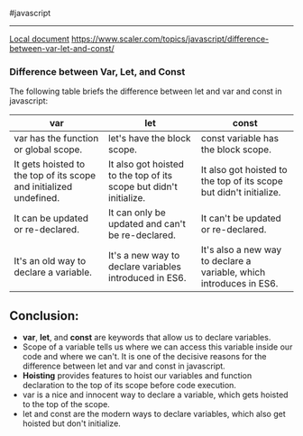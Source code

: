 #javascript 

---

[Local document](zDOC_javascript-var-let-const.mhtml)
https://www.scaler.com/topics/javascript/difference-between-var-let-and-const/

### Difference between Var, Let, and Const

The following table briefs the difference between let and var and const in javascript:

var|let|const
--|--|--
var has the function or global scope.|let's have the block scope.|const variable has the block scope.
It gets hoisted to the top of its scope and initialized undefined.|It also got hoisted to the top of its scope but didn't initialize.|It also got hoisted to the top of its scope but didn't initialize.
It can be updated or re-declared.|It can only be updated and can't be re-declared.|It can't be updated or re-declared.
It's an old way to declare a variable.|It's a new way to declare variables introduced in ES6.|It's also a new way to declare a variable, which introduces in ES6.

## Conclusion:

-   **var**, **let**, and **const** are keywords that allow us to declare variables.
-   Scope of a variable tells us where we can access this variable inside our code and where we can't. It is one of the decisive reasons for the difference between let and var and const in javascript.
-   **Hoisting** provides features to hoist our variables and function declaration to the top of its scope before code execution.
-   var is a nice and innocent way to declare a variable, which gets hoisted to the top of the scope.
-   let and const are the modern ways to declare variables, which also get hoisted but don't initialize.